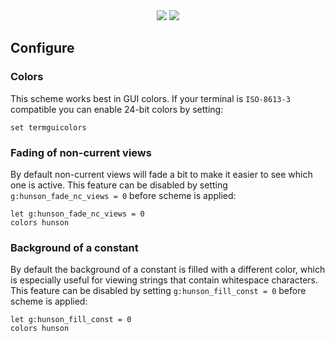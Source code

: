 <div align="center">
<img src="doc/img/Lordofevil_soulsucking.png"/>
<img src="doc/screen/latest.png"/>
</div>

## Configure

### Colors
This scheme works best in GUI colors. If your terminal is `ISO-8613-3` compatible you can enable 24-bit colors by setting:

```vim
set termguicolors
```

### Fading of non-current views
By default non-current views will fade a bit to make it easier to see which one is active. This feature can be disabled by setting `g:hunson_fade_nc_views = 0` before scheme is applied:

```vim
let g:hunson_fade_nc_views = 0
colors hunson
```

### Background of a constant
By default the background of a constant is filled with a different color, which is especially useful for viewing strings that contain whitespace characters. This feature can be disabled by setting `g:hunson_fill_const = 0` before scheme is applied:

```vim
let g:hunson_fill_const = 0
colors hunson
```
